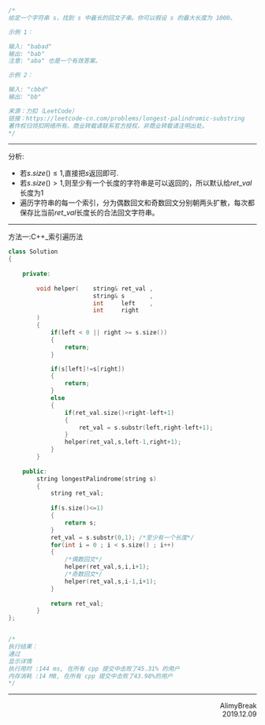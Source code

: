 ```C
/*
给定一个字符串 s，找到 s 中最长的回文子串。你可以假设 s 的最大长度为 1000。

示例 1：

输入: "babad"
输出: "bab"
注意: "aba" 也是一个有效答案。

示例 2：

输入: "cbbd"
输出: "bb"

来源：力扣（LeetCode）
链接：https://leetcode-cn.com/problems/longest-palindromic-substring
著作权归领扣网络所有。商业转载请联系官方授权，非商业转载请注明出处。
*/
```



***

分析:

+ 若$s.size()\le 1$,直接把$s$返回即可.
+ 若$s.size()\gt 1$,则至少有一个长度的字符串是可以返回的，所以默认给$ret\_val$长度为$1$
+ 遍历字符串的每一个索引，分为偶数回文和奇数回文分别朝两头扩散，每次都保存比当前$ret\_val$长度长的合法回文字符串。



***

方法一:C++\_索引遍历法

```C++
class Solution
{
    
    private:
    
        void helper(    string& ret_val ,
                        string& s       ,
                        int     left    ,
                        int     right
        )
        {
            if(left < 0 || right >= s.size())
            {
                return;
            }

            if(s[left]!=s[right])
            {
                return;
            }
            else
            {
                if(ret_val.size()<right-left+1)
                {
                    ret_val = s.substr(left,right-left+1);
                }
                helper(ret_val,s,left-1,right+1);
            }
        }
        
    public:
        string longestPalindrome(string s)
        {
            string ret_val;
            
            if(s.size()<=1)
            {
                return s;
            }
            ret_val = s.substr(0,1); /*至少有一个长度*/
            for(int i = 0 ; i < s.size() ; i++)
            {
                /*偶数回文*/
                helper(ret_val,s,i,i+1);
                /*奇数回文*/
                helper(ret_val,s,i-1,i+1);
            }
            
            return ret_val;
        }
};


/*
执行结果：
通过
显示详情
执行用时 :144 ms, 在所有 cpp 提交中击败了45.31% 的用户
内存消耗 :14 MB, 在所有 cpp 提交中击败了43.98%的用户
*/
```



***

<div align = right>
    AlimyBreak
</div>

<div align = right>
    2019.12.09
</div>

